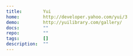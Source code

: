 ```yaml
---
title:        Yui
home:         http://developer.yahoo.com/yui/3
demo:         http://yuilibrary.com/gallery/
docs:         ""
repo:         ""
tags:         []
description:  ""
---
```


